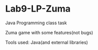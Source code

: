 # Lab9-LP-Zuma
Java Programming class task

Zuma game with some features(not bugs)

Tools used: Java(and external libraries)
